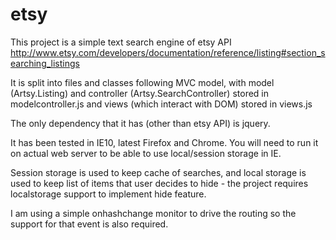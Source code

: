 etsy
====

This project is a simple text search engine of etsy API
http://www.etsy.com/developers/documentation/reference/listing#section_searching_listings

It is split into files and classes following MVC model, with model (Artsy.Listing) 
and controller (Artsy.SearchController) stored in modelcontroller.js and views 
(which interact with DOM) stored in views.js

The only dependency that it has (other than etsy API) is jquery.

It has been tested in IE10, latest Firefox and Chrome. You will need to run it on 
actual web server to be able to use local/session storage in IE.

Session storage is used to keep cache of searches, and local storage is used to keep 
list of items that user decides to hide - the project requires localstorage support to 
implement hide feature.

I am using a simple onhashchange monitor to drive the routing so the support for that 
event is also required.


